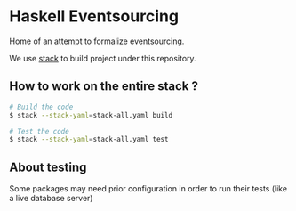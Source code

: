 # Haskell Eventsourcing

Home of an attempt to formalize eventsourcing.

We use [stack][] to build project under this repository.

## How to work on the entire stack ?

```sh
# Build the code
$ stack --stack-yaml=stack-all.yaml build

# Test the code
$ stack --stack-yaml=stack-all.yaml test
```

## About testing

Some packages may need prior configuration in order to run their tests (like a live database server)

[stack]: http://www.haskellstack.com

